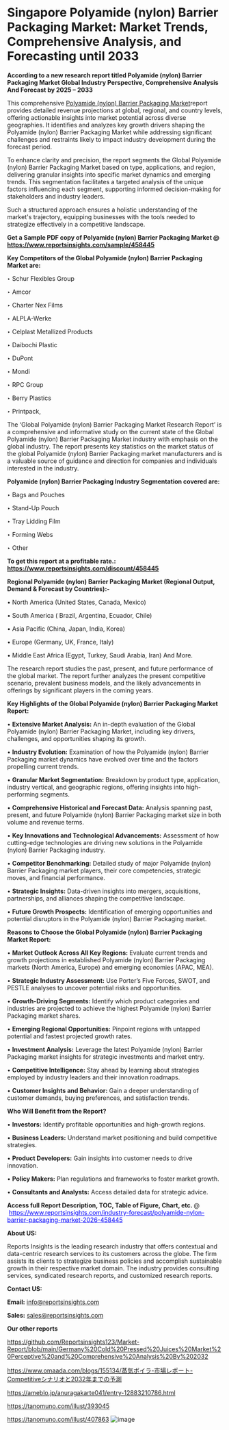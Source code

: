 # Singapore Polyamide (nylon) Barrier Packaging Market: Market Trends, Comprehensive Analysis, and Forecasting until 2033

<strong>According to a new research report titled Polyamide (nylon) Barrier Packaging Market Global Industry Perspective, Comprehensive Analysis And Forecast by 2025 – 2033</strong>

This comprehensive <a href=https://www.reportsinsights.com/sample/458445>Polyamide (nylon) Barrier Packaging Market</a>report provides detailed revenue projections at global, regional, and country levels, offering actionable insights into market potential across diverse geographies. It identifies and analyzes key growth drivers shaping the Polyamide (nylon) Barrier Packaging Market while addressing significant challenges and restraints likely to impact industry development during the forecast period.

To enhance clarity and precision, the report segments the Global Polyamide (nylon) Barrier Packaging Market based on type, applications, and region, delivering granular insights into specific market dynamics and emerging trends. This segmentation facilitates a targeted analysis of the unique factors influencing each segment, supporting informed decision-making for stakeholders and industry leaders.

Such a structured approach ensures a holistic understanding of the market's trajectory, equipping businesses with the tools needed to strategize effectively in a competitive landscape.

<strong>Get a Sample PDF copy of Polyamide (nylon) Barrier Packaging Market </strong><strong>@<a href=https://www.reportsinsights.com/sample/458445 style=color:#0000ff;> https://www.reportsinsights.com/sample/458445</a></strong></font>

<strong>Key Competitors of the Global Polyamide (nylon) Barrier Packaging Market are:</strong>

‣ Schur Flexibles Group

‣ Amcor

‣ Charter Nex Films

‣ ALPLA-Werke

‣ Celplast Metallized Products

‣ Daibochi Plastic

‣ DuPont

‣ Mondi

‣ RPC Group

‣ Berry Plastics

‣ Printpack,

The ‘Global Polyamide (nylon) Barrier Packaging Market Research Report’ is a comprehensive and informative study on the current state of the Global Polyamide (nylon) Barrier Packaging Market industry with emphasis on the global industry. The report presents key statistics on the market status of the global Polyamide (nylon) Barrier Packaging market manufacturers and is a valuable source of guidance and direction for companies and individuals interested in the industry.

<strong>Polyamide (nylon) Barrier Packaging Industry Segmentation covered are:</strong>

‣ Bags and Pouches

‣ Stand-Up Pouch

‣ Tray Lidding Film

‣ Forming Webs

‣ Other

<strong>To get this report at a profitable rate.: <a href=https://www.reportsinsights.com/discount/458445 style=color:#0000ff;>https://www.reportsinsights.com/discount/458445</a></strong></font>

<strong>Regional Polyamide (nylon) Barrier Packaging Market (Regional Output, Demand &amp; Forecast by Countries):-</strong>

• North America (United States, Canada, Mexico)

• South America ( Brazil, Argentina, Ecuador, Chile)

• Asia Pacific (China, Japan, India, Korea)

• Europe (Germany, UK, France, Italy)

• Middle East Africa (Egypt, Turkey, Saudi Arabia, Iran) And More.

The research report studies the past, present, and future performance of the global market. The report further analyzes the present competitive scenario, prevalent business models, and the likely advancements in offerings by significant players in the coming years.

<strong>Key Highlights of the Global Polyamide (nylon) Barrier Packaging Market Report:</strong>

• <strong>Extensive Market Analysis:</strong> An in-depth evaluation of the Global Polyamide (nylon) Barrier Packaging Market, including key drivers, challenges, and opportunities shaping its growth.

• <strong>Industry Evolution:</strong> Examination of how the Polyamide (nylon) Barrier Packaging market dynamics have evolved over time and the factors propelling current trends.

• <strong>Granular Market Segmentation:</strong> Breakdown by product type, application, industry vertical, and geographic regions, offering insights into high-performing segments.

• <strong>Comprehensive Historical and Forecast Data:</strong> Analysis spanning past, present, and future Polyamide (nylon) Barrier Packaging market size in both volume and revenue terms.

• <strong>Key Innovations and Technological Advancements:</strong> Assessment of how cutting-edge technologies are driving new solutions in the Polyamide (nylon) Barrier Packaging industry.

• <strong>Competitor Benchmarking:</strong> Detailed study of major Polyamide (nylon) Barrier Packaging market players, their core competencies, strategic moves, and financial performance.

• <strong>Strategic Insights:</strong> Data-driven insights into mergers, acquisitions, partnerships, and alliances shaping the competitive landscape.

• <strong>Future Growth Prospects:</strong> Identification of emerging opportunities and potential disruptors in the Polyamide (nylon) Barrier Packaging market.

<strong>Reasons to Choose the Global Polyamide (nylon) Barrier Packaging Market Report:</strong>

• <strong>Market Outlook Across All Key Regions:</strong> Evaluate current trends and growth projections in established Polyamide (nylon) Barrier Packaging markets (North America, Europe) and emerging economies (APAC, MEA).

• <strong>Strategic Industry Assessment:</strong> Use Porter’s Five Forces, SWOT, and PESTLE analyses to uncover potential risks and opportunities.

• <strong>Growth-Driving Segments:</strong> Identify which product categories and industries are projected to achieve the highest Polyamide (nylon) Barrier Packaging market shares.

• <strong>Emerging Regional Opportunities:</strong> Pinpoint regions with untapped potential and fastest projected growth rates.

• <strong>Investment Analysis:</strong> Leverage the latest Polyamide (nylon) Barrier Packaging market insights for strategic investments and market entry.

• <strong>Competitive Intelligence:</strong> Stay ahead by learning about strategies employed by industry leaders and their innovation roadmaps.

• <strong>Customer Insights and Behavior:</strong> Gain a deeper understanding of customer demands, buying preferences, and satisfaction trends.

<strong>Who Will Benefit from the Report?</strong>

• <strong>Investors:</strong> Identify profitable opportunities and high-growth regions.

• <strong>Business Leaders:</strong> Understand market positioning and build competitive strategies.

• <strong>Product Developers:</strong> Gain insights into customer needs to drive innovation.

• <strong>Policy Makers:</strong> Plan regulations and frameworks to foster market growth.

• <strong>Consultants and Analysts:</strong> Access detailed data for strategic advice.
</ul>
<strong>Access full Report Description, TOC, Table of Figure, Chart, etc. </strong>@  <a href=https://www.reportsinsights.com/industry-forecast/polyamide-nylon-barrier-packaging-market-2026-458445 style=color:#0000ff;>https://www.reportsinsights.com/industry-forecast/polyamide-nylon-barrier-packaging-market-2026-458445</a></font>

<strong><strong>About US</strong>:</strong>

Reports Insights is the leading research industry that offers contextual and data-centric research services to its customers across the globe. The firm assists its clients to strategize business policies and accomplish sustainable growth in their respective market domain. The industry provides consulting services, syndicated research reports, and customized research reports.

<strong>Contact US:</strong>

<p class=""""><b>Email:</b> <a href=mailto:info@reportsinsights.com>info@reportsinsights.com</a></p>
<p class=""""><b>Sales:</b> <a href=mailto:sales@reportsinsights.com>sales@reportsinsights.com</a></p>

<strong>Our other reports</strong>

<a href=https://github.com/Reportsinsights123/Market-Report/blob/main/Germany%20Cold%20Pressed%20Juices%20Market%20Perceptive%20and%20Comprehensive%20Analysis%20By%202032>https://github.com/Reportsinsights123/Market-Report/blob/main/Germany%20Cold%20Pressed%20Juices%20Market%20Perceptive%20and%20Comprehensive%20Analysis%20By%202032</a>

<a href=https://www.omaada.com/blogs/155134/蒸気ボイラ-市場レポート-Competitiveシナリオと2032年までの予測>https://www.omaada.com/blogs/155134/蒸気ボイラ-市場レポート-Competitiveシナリオと2032年までの予測</a>

<a href=https://ameblo.jp/anuragakarte041/entry-12883210786.html>https://ameblo.jp/anuragakarte041/entry-12883210786.html</a>

<a href=https://tanomuno.com/illust/393045>https://tanomuno.com/illust/393045</a>

<a href=https://tanomuno.com/illust/407863>https://tanomuno.com/illust/407863</a>
![image](https://github.com/user-attachments/assets/029c8f1a-0840-48d5-92d8-8ce227186bdd)
